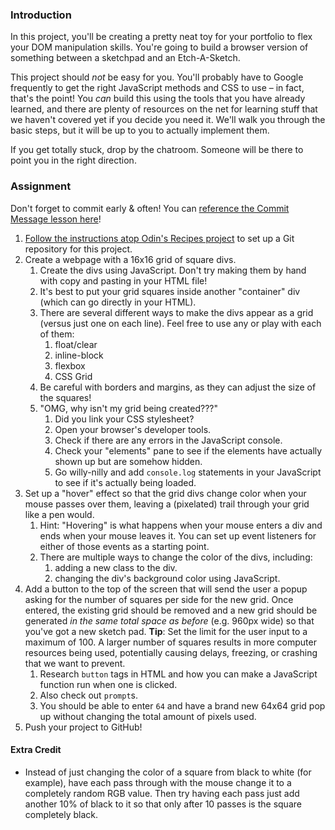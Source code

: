 ### Introduction

In this project, you'll be creating a pretty neat toy for your portfolio to flex your DOM manipulation skills. You're going to build a browser version of something between a sketchpad and an Etch-A-Sketch.

This project should _not_ be easy for you. You'll probably have to Google frequently to get the right JavaScript methods and CSS to use – in fact, that's the point! You _can_ build this using the tools that you have already learned, and there are plenty of resources on the net for learning stuff that we haven't covered yet if you decide you need it. We'll walk you through the basic steps, but it will be up to you to actually implement them.

If you get totally stuck, drop by the chatroom. Someone will be there to point you in the right direction.

### Assignment

<div class="lesson-content__panel" markdown="1">

Don't forget to commit early & often! You can [reference the Commit Message lesson here](https://www.theodinproject.com/paths/foundations/courses/foundations/lessons/commit-messages)!

1.  [Follow the instructions atop Odin's Recipes project](https://www.theodinproject.com/paths/foundations/courses/foundations/lessons/recipes#setting-up-your-projects-github-repository) to set up a Git repository for this project.
2.  Create a webpage with a 16x16 grid of square divs.
    1.  Create the divs using JavaScript. Don't try making them by hand with copy and pasting in your HTML file!
    2.  It's best to put your grid squares inside another "container" div \(which can go directly in your HTML\).
    3.  There are several different ways to make the divs appear as a grid \(versus just one on each line\). Feel free to use any or play with each of them:
        1.  float/clear
        2.  inline-block
        3.  flexbox
        4.  CSS Grid
    4.  Be careful with borders and margins, as they can adjust the size of the squares!
    5.  "OMG, why isn't my grid being created???"
        1.  Did you link your CSS stylesheet?
        2.  Open your browser's developer tools.
        3.  Check if there are any errors in the JavaScript console.
        4.  Check your "elements" pane to see if the elements have actually shown up but are somehow hidden.
        5.  Go willy-nilly and add  `console.log` statements in your JavaScript to see if it's actually being loaded.
3.  Set up a "hover" effect so that the grid divs change color when your mouse passes over them, leaving a \(pixelated\) trail through your grid like a pen would.
    1.  Hint: "Hovering" is what happens when your mouse enters a div and ends when your mouse leaves it. You can set up event listeners for either of those events as a starting point.
    2.  There are multiple ways to change the color of the divs, including:
        1.  adding a new class to the div.
        2.  changing the div's background color using JavaScript.
4.  Add a button to the top of the screen that will send the user a popup asking for the number of squares per side for the new grid. Once entered, the existing grid should be removed and a new grid should be generated _in the same total space as before_ \(e.g. 960px wide\) so that you've got a new sketch pad. **Tip**: Set the limit for the user input to a maximum of 100. A larger number of squares results in more computer resources being used, potentially causing delays, freezing, or crashing that we want to prevent.
    1.  Research `button` tags in HTML and how you can make a JavaScript function run when one is clicked.
    2.  Also check out `prompt`s.
    3.  You should be able to enter `64` and have a brand new 64x64 grid pop up without changing the total amount of pixels used.
5.  Push your project to GitHub!

#### Extra Credit
*  Instead of just changing the color of a square from black to white \(for example\), have each pass through with the mouse change it to a completely random RGB value.   Then try having each pass just add another 10% of black to it so that only after 10 passes is the square completely black.
</div>
